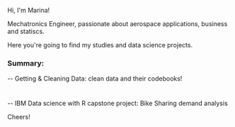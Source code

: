 Hi, I'm Marina!

Mechatronics Engineer, passionate about aerospace applications, business and statiscs.

Here you're going to find my studies and data science projects.

### Summary:

-- Getting & Cleaning Data: clean data and their codebooks!
#
-- IBM Data science with R capstone project: Bike Sharing demand analysis



Cheers!
